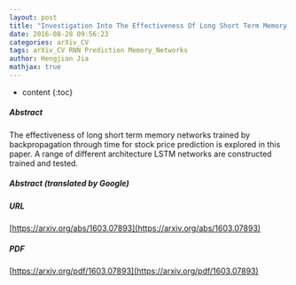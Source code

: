 ```yaml
---
layout: post
title: "Investigation Into The Effectiveness Of Long Short Term Memory Networks For Stock Price Prediction"
date: 2016-08-28 09:56:23
categories: arXiv_CV
tags: arXiv_CV RNN Prediction Memory_Networks
author: Hengjian Jia
mathjax: true
---
```


* content
{:toc}

##### Abstract
The effectiveness of long short term memory networks trained by backpropagation through time for stock price prediction is explored in this paper. A range of different architecture LSTM networks are constructed trained and tested.

##### Abstract (translated by Google)


##### URL
[https://arxiv.org/abs/1603.07893](https://arxiv.org/abs/1603.07893)

##### PDF
[https://arxiv.org/pdf/1603.07893](https://arxiv.org/pdf/1603.07893)

